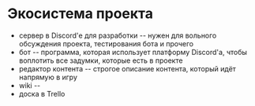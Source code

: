 ﻿---
sidebar_position: 2
---

# Экосистема проекта
* сервер в Discord'е для разработки -- нужен для вольного обсуждения проекта, тестирования бота и прочего
* бот -- программа, которая использует платформу Discord'а, чтобы воплотить все задумки, которые есть в проекте
* редактор контента -- строгое описание контента, который идёт напрямую в игру
* wiki --
* доска в Trello
